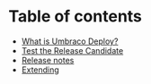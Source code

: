 # Table of contents

* [What is Umbraco Deploy?](README.md)
* [Test the Release Candidate](test-the-release-candidate.md)
* [Release notes](release-notes.md)
* [Extending](extending.md)
